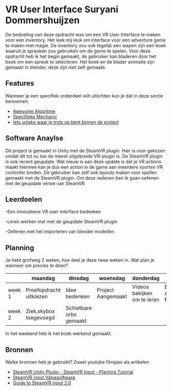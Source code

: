 # VR User Interface Suryani Dommershuijzen

De bedoeling van deze opdracht was om een VR User Interface te maken voor een inventory. Het leek mij leuk om interface voor een adventure game te maken met magie. De inventory zou ook tegelijk een wapen zijn een boek waaruit je spreuken zou gebruiken om de game te spelen. Voor deze opdracht heb ik het begin gemaakt, de gebruiker kan bladeren door het boek om een spreuk te selecteren. Het boek en de blader animatie zijn gemaakt in blender, deze zijn niet zelf gemaakt.

## Features
Wanneer je een specifiek onderdeel wilt uitlichten kun je dat in deze sectie benoemen.

- [Awesome Algoritme](link)
- [Specifieke Mechanic](link)
- [Iets unieks waar je trots op bent binnen de project](link)

## Software Anaylse 

Dit project is gemaakt in Unity met de SteamVR plugin. Hier is voor gekozen omdat dit tot nu toe de meest uitgebreide VR-plugin is. De SteamVR plugin is ook recent geupdate. Wat nieuw is aan deze update is dat je VR actions maakt hiermee kan je dus een action in de game aan meerdere soorten VR controller binden. De gebruiker kan zelf ook layouts maken voor spellen gemaakt met de SteamVR plugin. Om deze redenen ben ik gaan oefenen met de geupdate versie van SteamVR

## Leerdoelen 

-Een innovatieve VR user interface bedenken

-Leren werken met met de geupdate SteamVR plugin

-Oefenen met het importeren van blender modellen

## Planning 
Je hebt grofweg 2 weken, hoe deel je deze twee weken in. Wat plan je wanneer om precies te doen?

| | maandag | dinsdag | woensdag | donderdag | vrijdag |
| --- | --- | --- | --- | --- | --- |
|week 1 |Proefopdracht uitkiezen|Idee bedenken|Project Aangemaakt|Videos bekijken om te leren|Begin aan README|
|week 2 |Ziek,skybox toegevoegd|Schietbare orbs gemaakt|

In het weekend heb ik het boek werkend gemaakt.

## Bronnen
Welke bronnen heb je gebruikt? Zowel youtube filmpjes als artikelen

- [SteamVR Unity Plugin - SteamVR Input - Planting Tutorial](https://www.youtube.com/watch?v=qo-9CmcKWlY)
- [SteamVR input Valvesoftware](https://valvesoftware.github.io/steamvr_unity_plugin/articles/SteamVR-Input.html)
- [Guide to SteamVR input 2.0](https://medium.com/@sarthakghosh/a-complete-guide-to-the-steamvr-2-0-input-system-in-unity-380e3b1b3311)
